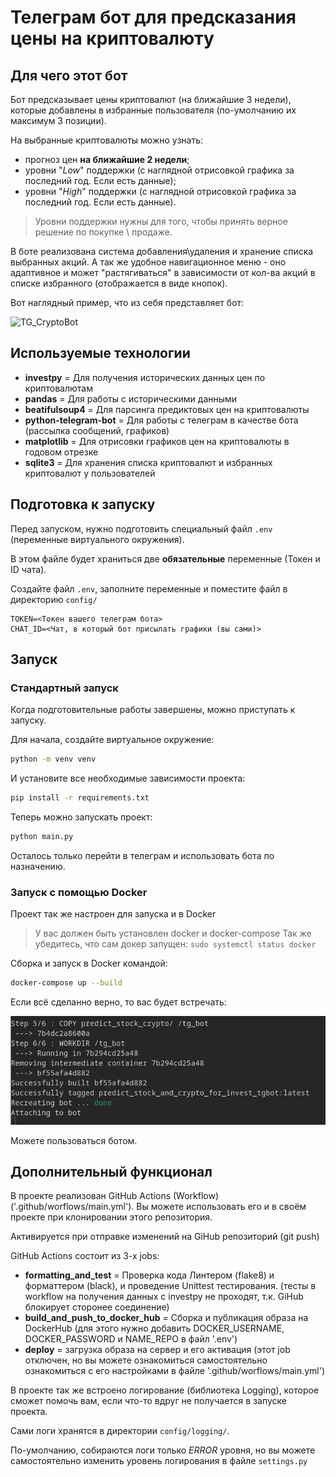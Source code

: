 # Телеграм бот для предсказания цены на криптовалюту

## Для чего этот бот

Бот предсказывает цены криптовалют (на ближайшие 3 недели), которые добавлены в избранные пользователя (по-умолчанию их максимум 3 позиции).

На выбранные криптовалюты можно узнать:

- прогноз цен **на ближайшие 2 недели**;
- уровни "_Low_" поддержки (с наглядной отрисовкой графика за последний год. Если есть данные);
- уровни "_High_" поддержки (с наглядной отрисовкой графика за последний год. Если есть данные).

> Уровни поддержки нужны для того, чтобы принять верное решение по покупке \ продаже.

В боте реализована система добавления\удаления и хранение списка выбранных акций.
А так же удобное навигационное меню - оно адаптивное и может "растягиваться" в зависимости от кол-ва акций в списке избранного (отображается в виде кнопок).

Вот наглядный пример, что из себя представляет бот:

![TG_CryptoBot](_assets/TG-BOT.gif)

## Используемые технологии

- **investpy** = Для получения исторических данных цен по криптовалютам
- **pandas** = Для работы с историческими данными
- **beatifulsoup4** = Для парсинга предиктовых цен на криптовалюты
- **python-telegram-bot** = Для работы с телеграм в качестве бота (рассылка сообщений, графиков)
- **matplotlib** = Для отрисовки графиков цен на криптовалюты в годовом отрезке
- **sqlite3** = Для хранения списка криптовалют и избранных криптовалют у пользователей

## Подготовка к запуску

Перед запуском, нужно подготовить специальный файл `.env` (переменные виртуального окружения).

В этом файле будет храниться две **обязательные** переменные (Токен и ID чата).

Создайте файл `.env`, заполните переменные и поместите файл в директорию `config/`

```
TOKEN=<Токен вашего телеграм бота>
CHAT_ID=<Чат, в который бот присылать графики (вы сами)>
```

## Запуск

### Стандартный запуск

Когда подготовительные работы завершены, можно приступать к запуску.

Для начала, создайте виртуальное окружение:

```bash
python -m venv venv
```

И установите все необходимые зависимости проекта:

```bash
pip install -r requirements.txt
```

Теперь можно запускать проект:

```bash
python main.py
```

Осталось только перейти в телеграм и использовать бота по назначению.

### Запуск с помощью Docker

Проект так же настроен для запуска и в Docker

> У вас должен быть установлен docker и docker-compose
> Так же убедитесь, что сам докер запущен: `sudo systemctl status docker`

Сборка и запуск в Docker командой:

```bash
docker-compose up --build
```

Если всё сделанно верно, то вас будет встречать:

![Docker](_assets/Docker-done.png)

Можете пользоваться ботом.

## Дополнительный функционал

В проекте реализован GitHub Actions (Workflow) ('.github/worflows/main.yml').
Вы можете использовать его и в своём проекте при клонировании этого репозитория.

Активируется при отправке изменений на GiHub репозиторий (git push)

GitHub Actions состоит из 3-х jobs:

- **formatting_and_test** = Проверка кода Линтером (flake8) и форматтером (black), и проведение Unittest тестирования.
  (тесты в workflow на получения данных с investpy не проходят, т.к. GiHub блокирует сторонее соединение)
- **build_and_push_to_docker_hub** = Сборка и публикация образа на DockerHub
  (для этого нужно добавить DOCKER_USERNAME, DOCKER_PASSWORD и NAME_REPO в файл '.env')
- **deploy** = загрузка образа на сервер и его активация
  (этот job отключен, но вы можете ознакомиться самостоятельно ознакомиться с его настройками в файле '.github/worflows/main.yml')

В проекте так же встроено логирование (библиотека Logging), которое сможет помочь вам, если что-то вдруг не получается в запуске проекта.

Сами логи хранятся в директории `config/logging/`.

По-умолчанию, собираются логи только _ERROR_ уровня, но вы можете самостоятельно изменить уровень логирования в файле `settings.py`
